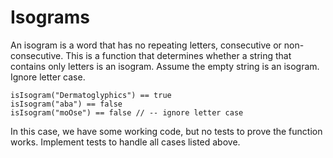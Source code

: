 # Isograms

An isogram is a word that has no repeating letters, consecutive or non-consecutive. This is a function that determines whether a string that contains only letters is an isogram. Assume the empty string is an isogram. Ignore letter case.

    isIsogram("Dermatoglyphics") == true
    isIsogram("aba") == false
    isIsogram("moOse") == false // -- ignore letter case

In this case, we have some working code, but no tests to prove the function works. Implement tests to handle all cases listed above.
